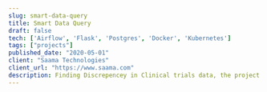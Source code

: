 ```yaml
---
slug: smart-data-query
title: Smart Data Query
draft: false
tech: ['Airflow', 'Flask', 'Postgres', 'Docker', 'Kubernetes']
tags: ["projects"]
published_date: "2020-05-01"
client: "Saama Technologies"
client_url: "https://www.saama.com"
description: Finding Discrepencey in Clinical trials data, the project was used for Pfizer COVID vaccine trials
---
```

